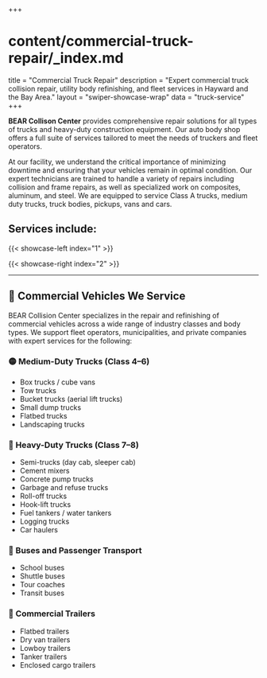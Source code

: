 +++
# content/commercial-truck-repair/_index.md
title = "Commercial Truck Repair"
description = "Expert commercial truck collision repair, utility body refinishing, and fleet services in Hayward and the Bay Area."
layout = "swiper-showcase-wrap"
data = "truck-service"
+++

**BEAR Collison Center** provides comprehensive repair solutions for all types
of trucks and heavy-duty construction equipment. Our auto body shop offers a
full suite of services tailored to meet the needs of truckers and fleet
operators.

At our facility, we understand the critical importance of minimizing downtime
and ensuring that your vehicles remain in optimal condition. Our expert
technicians are trained to handle a variety of repairs including collision and
frame repairs, as well as specialized work on composites, aluminum, and steel.
We are equipped to service Class A trucks, medium duty trucks, truck bodies,
pickups, vans and cars.

## Services include:

{{< showcase-left index="1" >}}

{{< showcase-right index="2" >}}


---

## 🚛 Commercial Vehicles We Service

BEAR Collision Center specializes in the repair and refinishing of commercial vehicles across a wide range of industry classes and body types. We support fleet operators, municipalities, and private companies with expert services for the following:

### 🟡 Medium-Duty Trucks (Class 4–6)

* Box trucks / cube vans
* Tow trucks
* Bucket trucks (aerial lift trucks)
* Small dump trucks
* Flatbed trucks
* Landscaping trucks

### 🔴 Heavy-Duty Trucks (Class 7–8)

* Semi-trucks (day cab, sleeper cab)
* Cement mixers
* Concrete pump trucks
* Garbage and refuse trucks
* Roll-off trucks
* Hook-lift trucks
* Fuel tankers / water tankers
* Logging trucks
* Car haulers

### 🚌 Buses and Passenger Transport

* School buses
* Shuttle buses
* Tour coaches
* Transit buses

### 🚚 Commercial Trailers

* Flatbed trailers
* Dry van trailers
* Lowboy trailers
* Tanker trailers
* Enclosed cargo trailers
